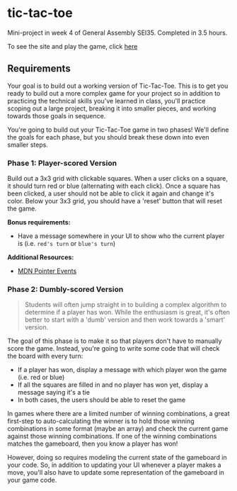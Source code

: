 # tic-tac-toe
Mini-project in week 4 of General Assembly SEI35. Completed in 3.5 hours.

To see the site and play the game, click [here](https://saralaffin.github.io/tic-tac-toe/)

## Requirements

Your goal is to build out a working version of Tic-Tac-Toe. This is to get you
ready to build out a more complex game for your project so in addition to
practicing the technical skills you've learned in class, you'll practice scoping
out a large project, breaking it into smaller pieces, and working towards those
goals in sequence.

You're going to build out your Tic-Tac-Toe game in two phases! We'll define the
goals for each phase, but you should break these down into even smaller steps.

### Phase 1: Player-scored Version

Build out a 3x3 grid with clickable squares. When a user clicks on a square, it
should turn red or blue (alternating with each click). Once a square has been
clicked, a user should not be able to click it again and change it's color.
Below your 3x3 grid, you should have a 'reset' button that will reset the game.

**Bonus requirements:**

- Have a message somewhere in your UI to show who the current player is (i.e.
  `red's turn` or `blue's turn`)

**Additional Resources:**

- [MDN Pointer Events](https://developer.mozilla.org/en-US/docs/Web/CSS/pointer-events)

### Phase 2: Dumbly-scored Version

> Students will often jump straight in to building a complex algorithm to
> determine if a player has won. While the enthusiasm is great, it's often
> better to start with a 'dumb' version and then work towards a 'smart' version.

The goal of this phase is to make it so that players don't have to manually
score the game. Instead, you're going to write some code that will check the
board with every turn:

- If a player has won, display a message with which player won the game (i.e.
  red or blue)
- If all the squares are filled in and no player has won yet, display a message
  saying it's a tie
- In both cases, the users should be able to reset the game

In games where there are a limited number of winning combinations, a great
first-step to auto-calculating the winner is to hold those winning combinations
in some format (maybe an array) and check the current game against those winning
combinations. If one of the winning combinations matches the gameboard, then you
know a player has won!

However, doing so requires modeling the current state of the gameboard in your
code. So, in addition to updating your UI whenever a player makes a move, you'll
also have to update some representation of the gameboard in your game code.

